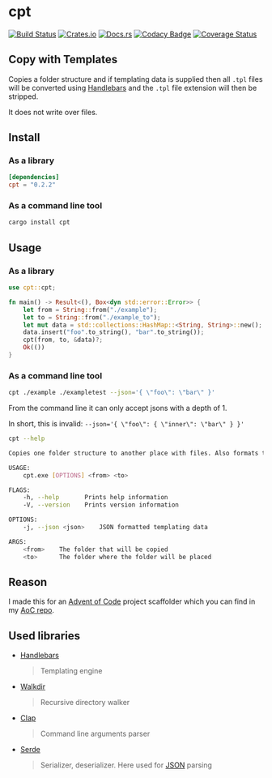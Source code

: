 # cpt

[![Build Status](https://travis-ci.com/AlexAegis/cpt.svg?branch=master)](https://travis-ci.com/AlexAegis/cpt) [![Crates.io](https://img.shields.io/crates/v/cpt)](https://crates.io/crates/cpt) [![Docs.rs](https://docs.rs/mio/badge.svg)](https://docs.rs/cpt) [![Codacy Badge](https://api.codacy.com/project/badge/Grade/3091464ea5954b7b813b6a1152831a84)](https://www.codacy.com/manual/AlexAegis/cpt?utm_source=github.com&utm_medium=referral&utm_content=AlexAegis/cpt&utm_campaign=Badge_Grade) [![Coverage Status](https://coveralls.io/repos/github/AlexAegis/cpt/badge.svg?branch=master)](https://coveralls.io/github/AlexAegis/cpt?branch=master)

## Copy with Templates

Copies a folder structure and if templating data is supplied then all `.tpl` files will be converted using [Handlebars](https://github.com/wycats/handlebars.js/) and the `.tpl` file extension will then be stripped.

It does not write over files.

## Install

### As a library

```toml
[dependencies]
cpt = "0.2.2"
```

### As a command line tool

```bash
cargo install cpt
```

## Usage

### As a library

```rust
use cpt::cpt;

fn main() -> Result<(), Box<dyn std::error::Error>> {
	let from = String::from("./example");
	let to = String::from("./example_to");
	let mut data = std::collections::HashMap::<String, String>::new();
	data.insert("foo".to_string(), "bar".to_string());
	cpt(from, to, &data)?;
	Ok(())
}
```

### As a command line tool

```bash
cpt ./example ./exampletest --json='{ \"foo\": \"bar\" }'
```

From the command line it can only accept jsons with a depth of 1.

In short, this is invalid: `--json='{ \"foo\": { \"inner\": \"bar\" } }'`

```bash
cpt --help

Copies one folder structure to another place with files. Also formats templates!

USAGE:
    cpt.exe [OPTIONS] <from> <to>

FLAGS:
    -h, --help       Prints help information
    -V, --version    Prints version information

OPTIONS:
    -j, --json <json>    JSON formatted templating data

ARGS:
    <from>    The folder that will be copied
    <to>      The folder where the folder will be placed
```

## Reason

I made this for an [Advent of Code](https://www.adventofcode.com) project scaffolder which you can find in my [AoC repo](https://github.com/AlexAegis/advent-of-code).

## Used libraries

-   [Handlebars](https://github.com/sunng87/handlebars-rust)
    > Templating engine
-   [Walkdir](https://github.com/BurntSushi/walkdir)
    > Recursive directory walker
-   [Clap](https://github.com/clap-rs/clap)
    > Command line arguments parser
-   [Serde](https://github.com/serde-rs/serde)
    > Serializer, deserializer. Here used for [JSON](http://www.json.org/) parsing
